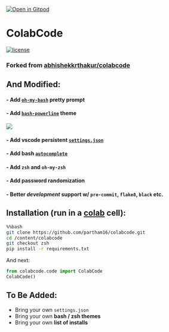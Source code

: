 [![Open in Gitpod](https://gitpod.io/button/open-in-gitpod.svg)](https://gitpod.io/#https://github.com/partham16/colabcode)

# ColabCode

[![license](https://img.shields.io/badge/license-MIT-blue.svg)](/LICENSE)

### Forked from [abhishekkrthakur/colabcode](https://github.com/abhishekkrthakur/colabcode)

## And **Modified**:
#### - Add [`oh-my-bash`](https://github.com/partham16/colabcode/issues/1) pretty prompt

#### - Add [`bash-powerline`](https://github.com/partham16/colabcode/issues/7) theme
![](https://raw.githubusercontent.com/ohmybash/oh-my-bash/master/themes/powerline-plain/powerline-plain-dark.png)

#### - Add **vscode** persistent [`settings.json`](https://github.com/partham16/colabcode/pull/3)

#### - Add bash [`autocomplete`](https://github.com/partham16/colabcode/issues/6)

#### - Add `zsh` and `oh-my-zsh`

#### - Add password randomization

#### - Better *development* support w/ `pre-commit`, `flake8`, `black` etc.

## Installation (run in a [colab](https://colab.research.google.com/notebooks/empty.ipynb) cell):
```bash
%%bash
git clone https://github.com/partham16/colabcode.git
cd /content/colabcode
git checkout zsh
pip install -r requirements.txt
```
And next:

```python
from colabcode.code import ColabCode
ColabCode()
```


## To Be Added:
- Bring your own `settings.json`
- Bring your own **bash / zsh themes**
- Bring your own **list of installs**
